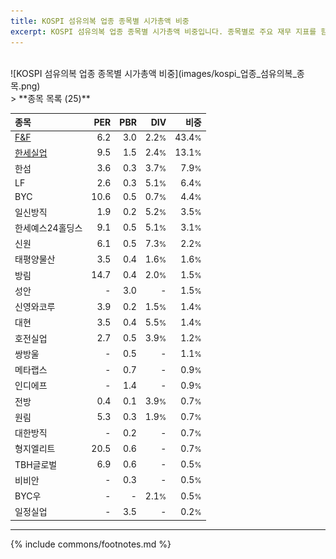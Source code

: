 ```yaml
---
title: KOSPI 섬유의복 업종 종목별 시가총액 비중
excerpt: KOSPI 섬유의복 업종 종목별 시가총액 비중입니다. 종목별로 주요 재무 지표를 함께 표시합니다.
---
```

<br>
![KOSPI 섬유의복 업종 종목별 시가총액 비중](images/kospi_업종_섬유의복_종목.png)
<br>
> **종목 목록 (25)**<a id="list"></a>

| **종목** | **PER** | **PBR** | **DIV** | **비중** |
| :------- | ------: | ------: | ------: | -------: |
| [F&F](/383220/) | 6.2 | 3.0 | 2.2<small>%</small> | 43.4<small>%</small> |
| [한세실업](/105630/) | 9.5 | 1.5 | 2.4<small>%</small> | 13.1<small>%</small> |
| 한섬 | 3.6 | 0.3 | 3.7<small>%</small> | 7.9<small>%</small> |
| LF | 2.6 | 0.3 | 5.1<small>%</small> | 6.4<small>%</small> |
| BYC | 10.6 | 0.5 | 0.7<small>%</small> | 4.4<small>%</small> |
| 일신방직 | 1.9 | 0.2 | 5.2<small>%</small> | 3.5<small>%</small> |
| 한세예스24홀딩스 | 9.1 | 0.5 | 5.1<small>%</small> | 3.1<small>%</small> |
| 신원 | 6.1 | 0.5 | 7.3<small>%</small> | 2.2<small>%</small> |
| 태평양물산 | 3.5 | 0.4 | 1.6<small>%</small> | 1.6<small>%</small> |
| 방림 | 14.7 | 0.4 | 2.0<small>%</small> | 1.5<small>%</small> |
| 성안 | - | 3.0 | - | 1.5<small>%</small> |
| 신영와코루 | 3.9 | 0.2 | 1.5<small>%</small> | 1.4<small>%</small> |
| 대현 | 3.5 | 0.4 | 5.5<small>%</small> | 1.4<small>%</small> |
| 호전실업 | 2.7 | 0.5 | 3.9<small>%</small> | 1.2<small>%</small> |
| 쌍방울 | - | 0.5 | - | 1.1<small>%</small> |
| 메타랩스 | - | 0.7 | - | 0.9<small>%</small> |
| 인디에프 | - | 1.4 | - | 0.9<small>%</small> |
| 전방 | 0.4 | 0.1 | 3.9<small>%</small> | 0.7<small>%</small> |
| 원림 | 5.3 | 0.3 | 1.9<small>%</small> | 0.7<small>%</small> |
| 대한방직 | - | 0.2 | - | 0.7<small>%</small> |
| 형지엘리트 | 20.5 | 0.6 | - | 0.7<small>%</small> |
| TBH글로벌 | 6.9 | 0.6 | - | 0.5<small>%</small> |
| 비비안 | - | 0.3 | - | 0.5<small>%</small> |
| BYC우 | - | - | 2.1<small>%</small> | 0.5<small>%</small> |
| 일정실업 | - | 3.5 | - | 0.2<small>%</small> |

---
{% include commons/footnotes.md %}